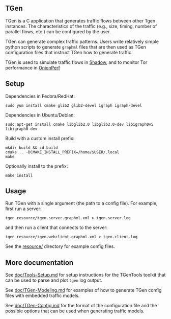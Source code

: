 ## TGen

TGen is a C application that generates traffic flows between other
Tgen instances. The characteristics of the traffic (e.g., size, timing,
number of parallel flows, etc.) can be configured by the user.

TGen can generate complex traffic patterns. Users write relatively simple
python scripts to generate `graphml` files that are then used as TGen
configuration files that instruct TGen how to generate traffic.

TGen is used to simulate traffic flows in [Shadow](https://github.com/shadow/shadow),
and to monitor Tor performance in [OnionPerf](https://gitweb.torproject.org/onionperf.git)

## Setup

Dependencies in Fedora/RedHat:

    sudo yum install cmake glib2 glib2-devel igraph igraph-devel

Dependencies in Ubuntu/Debian:

    sudo apt-get install cmake libglib2.0 libglib2.0-dev libigraph0v5 libigraph0-dev

Build with a custom install prefix:

    mkdir build && cd build
    cmake .. -DCMAKE_INSTALL_PREFIX=/home/$USER/.local
    make

Optionally install to the prefix:

    make install

## Usage

Run TGen with a single argument (the path to a config file). For example,
first run a server:

    tgen resource/tgen.server.graphml.xml > tgen.server.log

and then run a client that connects to the server:

    tgen resource/tgen.webclient.graphml.xml > tgen.client.log

See the [resource/](resource) directory for example config files.

## More documentation

See [doc/Tools-Setup.md](doc/Tools-Setup.md) for setup instructions for
the TGenTools toolkit that can be used to parse and plot `tgen` log output.

See [doc/TGen-Modeling.md](doc/TGen-Modeling.md) for examples of how to
generate TGen config files with embedded traffic models.

See [doc/TGen-Config.md](doc/TGen-Config.md) for the format of the
configuration file and the possible options that can be used when
generating traffic models.


